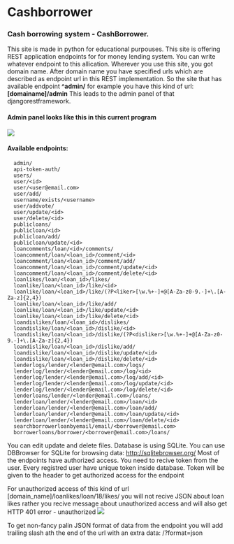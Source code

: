 # Cashborrower

### Cash borrowing system - CashBorrower.

This site is made in python for educational purpouses.
This site is offering REST application endpoints for for money lending system.
You can write whatever endpoint to this allication.
Wherever you use this site, you got domain name.
After domain name you have specified urls which are described as endpoint url in this REST implementation.
So the site that has available endpoint <b>^admin/</b> for example you have this kind of url: <b>[domainame]/admin</b>
This leads to the admin panel of that djangorestframework.

#### Admin panel looks like this in this current program
<img src="http://phonewe.freeiz.com/example_of_admin_panel.png">

#### Available endpoints:
```
  admin/
  api-token-auth/
  users/
  user/<id>
  user/<user@email.com>
  user/add/
  username/exists/<username>
  user/addvote/
  user/update/<id>
  user/delete/<id>
  publicloans/
  publicloan/<id>
  publicloan/add/
  publicloan/update/<id>
  loancomments/loan/<id>/comments/
  loancomment/loan/<loan_id>/comment/<id>
  loancomment/loan/<loan_id>/comment/add/
  loancomment/loan/<loan_id>/comment/update/<id>
  loancomment/loan/<loan_id>/comment/delete/<id>
  loanlikes/loan/<loan_id>/likes/
  loanlike/loan/<loan_id>/like/<id>
  loanlike/loan/<loan_id>/like/(?P<liker>[\w.%+-]+@[A-Za-z0-9.-]+\.[A-Za-z]{2,4})
  loanlike/loan/<loan_id>/like/add/
  loanlike/loan/<loan_id>/like/update/<id>
  loanlike/loan/<loan_id>/like/delete/<id>
  loandislikes/loan/<loan_id>/dislikes/
  loandislike/loan/<loan_id>/dislike/<id>
  loandislike/loan/<loan_id>/dislike/(?P<disliker>[\w.%+-]+@[A-Za-z0-9.-]+\.[A-Za-z]{2,4})
  loandislike/loan/<loan_id>/dislike/add/
  loandislike/loan/<loan_id>/dislike/update/<id>
  loandislike/loan/<loan_id>/dislike/delete/<id>
  lenderlogs/lender/<lender@email.com>/logs/
  lenderlog/lender/<lender@email.com>/log/<id>
  lenderlog/lender/<lender@email.com>/log/add/<id>
  lenderlog/lender/<lender@email.com>/log/update/<id>
  lenderlog/lender/<lender@email.com>/log/delete/<id>
  lenderloans/lender/<lender@email.com>/loans/
  lenderloan/lender/<lender@email.com>/loan/<id>
  lenderloan/lender/<lender@email.com>/loan/add/
  lenderloan/lender/<lender@email.com>/loan/update/<id>
  lenderloan/lender/<lender@email.com>/loan/delete/<id>
  searchborrowerloanbyemail/email/<borrower@email.com>
  borrowerloans/borrower/<borrower@email.com>/loans/
```

You can edit update and delete files.
Database is using SQLite.
You can use DBBrowser for SQLite for browsing data: http://sqlitebrowser.org/
Most of the endpoints have authorized access.
You need to recive token from the user. Every registred user have unique token inside database.
Token will  be given to the header to get authorized access for the endpoint

For unauthorized access of this kind of url [domain_name]/loanlikes/loan/18/likes/ you will not recive JSON about loan likes rather you recive message about unauthorized access and will also get HTTP 401 error - unauthorized
<img src="http://phonewe.freeiz.com/loanlikelist.png"/>

To get non-fancy palin JSON format of data from the endpoint you will add trailing slash ath the end of the url with an extra data:
 /?format=json

